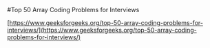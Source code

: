 #Top 50 Array Coding Problems for Interviews

[https://www.geeksforgeeks.org/top-50-array-coding-problems-for-interviews/](https://www.geeksforgeeks.org/top-50-array-coding-problems-for-interviews/)